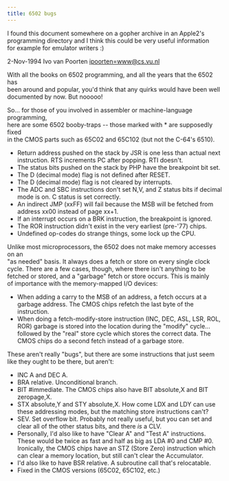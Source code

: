```yaml
---
title: 6502 bugs
---
```

  
I found this document somewhere on a gopher archive in an Apple2's  
programming directory and I think this could be very useful information  
for example for emulator writers :)  
  
2-Nov-1994  Ivo van Poorten  <ipoorten=www@cs.vu.nl>  
  
  
With all the books on 6502 programming, and all the years that the 6502 has  
been around and popular, you'd think that any quirks would have been well  
documented by now.  But nooooo!  
  
So... for those of you involved in assembler or machine-language programming,  
here are some 6502 booby-traps -- those marked with * are supposedly fixed  
in the CMOS parts such as 65C02 and 65C102 (but not the C-64's 6510).  
  
  
- Return address pushed on the stack by JSR is one less than actual next  instruction.  RTS increments PC after popping.  RTI doesn't.  
- The status bits pushed on the stack by PHP have the breakpoint bit set.  
- The D (decimal mode) flag is not defined after RESET.  
- The D (decimal mode) flag is not cleared by interrupts.  
- The ADC and SBC instructions don't set N,V, and Z status bits if decimal mode is on.  C status is set correctly.  
- An indirect JMP (xxFF) will fail because the MSB will be fetched from address xx00 instead of page xx+1.  
- If an interrupt occurs on a BRK instruction, the breakpoint is ignored.  
- The ROR instruction didn't exist in the very earliest (pre-'77) chips.  
- Undefined op-codes do strange things, some lock up the CPU.  
  
Unlike most microprocessors, the 6502 does not make memory accesses on an  
"as needed" basis.  It always does a fetch or store on every single clock  
cycle.  There are a few cases, though, where there isn't anything to be  
fetched or stored, and a "garbage" fetch or store occurs.  This is mainly  
of importance with the memory-mapped I/O devices:  
  
- When adding a carry to the MSB of an address, a fetch occurs at a garbage address.  The CMOS chips refetch the last byte of the instruction.  
- When doing a fetch-modify-store instruction (INC, DEC, ASL, LSR, ROL,  ROR) garbage is stored into the location during the "modify" cycle...	 followed by the "real" store cycle which stores the correct data.  The	 CMOS chips do a second fetch instead of a garbage store.  
  
These aren't really "bugs", but there are some instructions that just seem like they ought to be there, but aren't:  
  
- INC A and DEC A.  
- BRA relative.  Unconditional branch.  
- BIT #immediate.  The CMOS chips also have BIT absolute,X and BIT zeropage,X.  
- STX absolute,Y and STY absolute,X.  How come LDX and LDY can use these  addressing modes, but the matching store instructions can't?  
- SEV.  Set overflow bit.  Probably not really useful, but you can set and clear all of the other status bits, and there *is* a CLV.  
- Personally, I'd also like to have "Clear A" and "Test A" instructions. These would be twice as fast and half as big as LDA #0 and CMP #0. Ironically, the CMOS chips have an STZ (Store Zero) instruction which can clear a memory location, but still can't clear the Accumulator.  
- I'd also like to have BSR relative.  A subroutine call that's relocatable.  
- Fixed in the CMOS versions (65C02, 65C102, etc.)  
